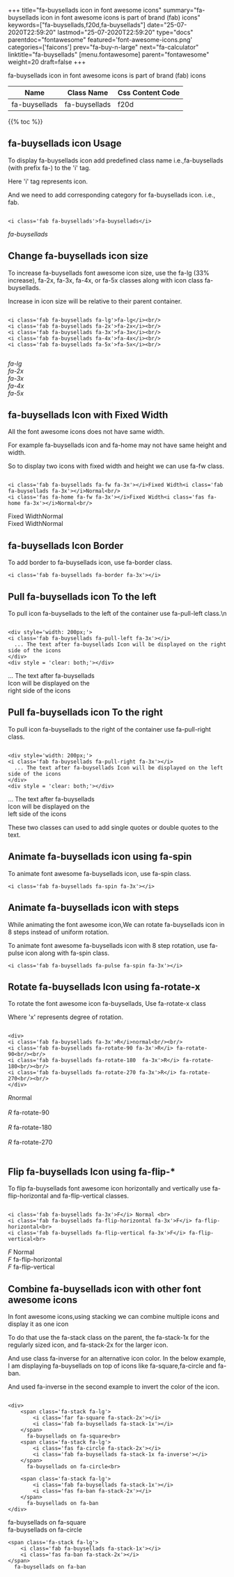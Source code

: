 +++
title="fa-buysellads icon in font awesome icons"
summary="fa-buysellads icon in font awesome icons is part of brand (fab) icons"
keywords=["fa-buysellads,f20d,fa-buysellads"]
date="25-07-2020T22:59:20"
lastmod="25-07-2020T22:59:20"
type="docs"
parentdoc="fontawesome"
featured='font-awesome-icons.png'
categories=['faicons']
prev="fa-buy-n-large"
next="fa-calculator"
linktitle="fa-buysellads"
[menu.fontawesome]
parent="fontawesome"
weight=20
draft=false
+++


fa-buysellads icon in font awesome icons is part of brand (fab) icons

<div class='table-responsive'><table class='table'><thead><tr><th>Name</th><th>Class Name</th><th>Css Content Code</th></tr></thead><tbody><tr><td>fa-buysellads</td><td>fa-buysellads</td><td>f20d</td></tr></tbody></table></div>


{{% toc %}}


## fa-buysellads icon Usage

To display fa-buysellads icon add predefined class name i.e.,fa-buysellads (with prefix fa-) to the 'i' tag.

Here 'i' tag represents icon.

And we need to add corresponding category for fa-buysellads icon. i.e., fab.


```

<i class='fab fa-buysellads'>fa-buysellads</i>
```

<i class='fab fa-buysellads'>fa-buysellads</i>




## Change fa-buysellads icon size
To increase fa-buysellads font awesome icon size, use the fa-lg (33% increase), fa-2x, fa-3x, fa-4x, or fa-5x classes along with icon class fa-buysellads.

Increase in icon size will be relative to their parent container. 

```

<i class='fab fa-buysellads fa-lg'>fa-lg</i><br/>
<i class='fab fa-buysellads fa-2x'>fa-2x</i><br/>
<i class='fab fa-buysellads fa-3x'>fa-3x</i><br/>
<i class='fab fa-buysellads fa-4x'>fa-4x</i><br/>
<i class='fab fa-buysellads fa-5x'>fa-5x</i><br/>
            
```

<i class='fab fa-buysellads fa-lg'>fa-lg</i><br/>
<i class='fab fa-buysellads fa-2x'>fa-2x</i><br/>
<i class='fab fa-buysellads fa-3x'>fa-3x</i><br/>
<i class='fab fa-buysellads fa-4x'>fa-4x</i><br/>
<i class='fab fa-buysellads fa-5x'>fa-5x</i><br/>
            



## fa-buysellads Icon with Fixed Width 

All the font awesome icons does not have same width.

For example fa-buysellads icon and fa-home may not have same height and width.

So to display two icons with fixed width and height we can use fa-fw class.


```

<i class='fab fa-buysellads fa-fw fa-3x'></i>Fixed Width<i class='fab fa-buysellads fa-3x'></i>Normal<br/>
<i class='fas fa-home fa-fw fa-3x'></i>Fixed Width<i class='fas fa-home fa-3x'></i>Normal<br/>
```

<i class='fab fa-buysellads fa-fw fa-3x'></i>Fixed Width<i class='fab fa-buysellads fa-3x'></i>Normal<br/>
<i class='fas fa-home fa-fw fa-3x'></i>Fixed Width<i class='fas fa-home fa-3x'></i>Normal<br/>



## fa-buysellads Icon Border 

To add border to fa-buysellads icon, use fa-border class.


```
<i class='fab fa-buysellads fa-border fa-3x'></i>

```
<i class='fab fa-buysellads fa-border fa-3x'></i>





## Pull fa-buysellads icon To the left

To pull icon fa-buysellads to the left of the container use fa-pull-left class.\n

```

<div style='width: 200px;'>
<i class='fab fa-buysellads fa-pull-left fa-3x'></i>
  ... The text after fa-buysellads Icon will be displayed on the right side of the icons
</div>
<div style = 'clear: both;'></div>
```

<div style='width: 200px;'>
<i class='fab fa-buysellads fa-pull-left fa-3x'></i>
  ... The text after fa-buysellads Icon will be displayed on the right side of the icons
</div>
<div style = 'clear: both;'></div>




## Pull fa-buysellads icon To the right
To pull icon fa-buysellads to the right of the container use fa-pull-right class.

```

<div style='width: 200px;'>
<i class='fab fa-buysellads fa-pull-right fa-3x'></i>
  ... The text after fa-buysellads Icon will be displayed on the left side of the icons
</div>
<div style = 'clear: both;'></div>
```

<div style='width: 200px;'>
<i class='fab fa-buysellads fa-pull-right fa-3x'></i>
  ... The text after fa-buysellads Icon will be displayed on the left side of the icons
</div>
<div style = 'clear: both;'></div>

These two classes can used to add single quotes or double quotes to the text.


## Animate fa-buysellads icon using fa-spin
To animate font awesome fa-buysellads icon, use fa-spin class.

```
<i class='fab fa-buysellads fa-spin fa-3x'></i>
```
<i class='fab fa-buysellads fa-spin fa-3x'></i>




## Animate fa-buysellads icon with steps
While animating the font awesome icon,We can rotate fa-buysellads icon in 8 steps instead of uniform rotation.

To animate font awesome fa-buysellads icon with 8 step rotation, use fa-pulse icon along with fa-spin class.


```
<i class='fab fa-buysellads fa-pulse fa-spin fa-3x'></i>

```
<i class='fab fa-buysellads fa-pulse fa-spin fa-3x'></i>





## Rotate fa-buysellads Icon using fa-rotate-x
To rotate the font awesome icon fa-buysellads, Use fa-rotate-x class

Where 'x' represents degree of rotation.


```

<div>
<i class='fab fa-buysellads fa-3x'>R</i>normal<br/><br/>
<i class='fab fa-buysellads fa-rotate-90 fa-3x'>R</i> fa-rotate-90<br/><br/> 
<i class='fab fa-buysellads fa-rotate-180  fa-3x'>R</i> fa-rotate-180<br/><br/> 
<i class='fab fa-buysellads fa-rotate-270 fa-3x'>R</i> fa-rotate-270<br/><br/>
</div>
```

<div>
<i class='fab fa-buysellads fa-3x'>R</i>normal<br/><br/>
<i class='fab fa-buysellads fa-rotate-90 fa-3x'>R</i> fa-rotate-90<br/><br/> 
<i class='fab fa-buysellads fa-rotate-180  fa-3x'>R</i> fa-rotate-180<br/><br/> 
<i class='fab fa-buysellads fa-rotate-270 fa-3x'>R</i> fa-rotate-270<br/><br/>
</div>




## Flip fa-buysellads Icon using fa-flip-*
To flip fa-buysellads font awesome icon horizontally and vertically use fa-flip-horizontal and fa-flip-vertical classes. 

```

<i class='fab fa-buysellads fa-3x'>F</i> Normal <br>
<i class='fab fa-buysellads fa-flip-horizontal fa-3x'>F</i> fa-flip-horizontal<br>
<i class='fab fa-buysellads fa-flip-vertical fa-3x'>F</i> fa-flip-vertical<br>
```

<i class='fab fa-buysellads fa-3x'>F</i> Normal <br>
<i class='fab fa-buysellads fa-flip-horizontal fa-3x'>F</i> fa-flip-horizontal<br>
<i class='fab fa-buysellads fa-flip-vertical fa-3x'>F</i> fa-flip-vertical<br>




## Combine fa-buysellads icon with other font awesome icons
In font awesome icons,using stacking we can combine multiple icons and display it as one icon 

To do that use the fa-stack class on the parent, the fa-stack-1x for the regularly sized icon, and fa-stack-2x for the larger icon.

And use class fa-inverse for an alternative icon color. 
In the below example, I am displaying fa-buysellads on top of icons like fa-square,fa-circle and fa-ban.

And used fa-inverse in the second example to invert the color of the icon.

```

<div>
    <span class='fa-stack fa-lg'>
        <i class='far fa-square fa-stack-2x'></i>
        <i class='fab fa-buysellads fa-stack-1x'></i>
    </span>
      fa-buysellads on fa-square<br>
    <span class='fa-stack fa-lg'>
        <i class='fas fa-circle fa-stack-2x'></i>
        <i class='fab fa-buysellads fa-stack-1x fa-inverse'></i>
    </span>
      fa-buysellads on fa-circle<br>

    <span class='fa-stack fa-lg'>
        <i class='fab fa-buysellads fa-stack-1x'></i>
        <i class='fas fa-ban fa-stack-2x'></i>
    </span>
      fa-buysellads on fa-ban
</div>
```

<div>
    <span class='fa-stack fa-lg'>
        <i class='far fa-square fa-stack-2x'></i>
        <i class='fab fa-buysellads fa-stack-1x'></i>
    </span>
      fa-buysellads on fa-square<br>
    <span class='fa-stack fa-lg'>
        <i class='fas fa-circle fa-stack-2x'></i>
        <i class='fab fa-buysellads fa-stack-1x fa-inverse'></i>
    </span>
      fa-buysellads on fa-circle<br>

    <span class='fa-stack fa-lg'>
        <i class='fab fa-buysellads fa-stack-1x'></i>
        <i class='fas fa-ban fa-stack-2x'></i>
    </span>
      fa-buysellads on fa-ban
</div>






